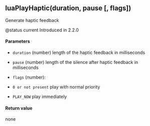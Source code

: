 <!-- This file was generated by the script. Do not edit it, any changes will be lost! -->

## luaPlayHaptic(duration, pause [, flags])



Generate haptic feedback

@status current Introduced in 2.2.0


#### Parameters

* `duration` (number) length of the haptic feedback in milliseconds

* `pause` (number) length of the silence after haptic feedback in milliseconds

* `flags` (number):
 * `0 or not present` play with normal priority
 * `PLAY_NOW` play immediately



#### Return value

none

